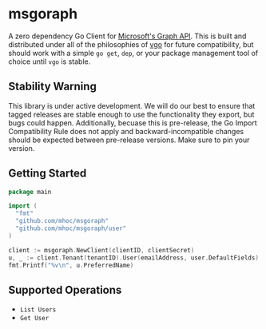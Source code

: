 # msgoraph

A zero dependency Go Client for [Microsoft's Graph API](https://developer.microsoft.com/en-us/graph/docs/concepts/overview). This is built and distributed under all of the philosophies of [vgo](https://research.swtch.com/vgo) for future compatibility, but should work with a simple `go get`, `dep`, or your package management tool of choice until `vgo` is stable. 

## Stability Warning

This library is under active development. We will do our best to ensure that tagged releases are stable enough to use the functionality they export, but bugs could happen. Additionally, becuase this is pre-release, the Go Import Compatibility Rule does not apply and backward-incompatible changes should be expected between pre-release versions. Make sure to pin your version. 

## Getting Started

```go
package main

import (
  "fmt"
  "github.com/mhoc/msgoraph"
  "github.com/mhoc/msgoraph/user"
)

client := msgoraph.NewClient(clientID, clientSecret)
u, _ := client.Tenant(tenantID).User(emailAddress, user.DefaultFields)
fmt.Printf("%v\n", u.PreferredName)
```

## Supported Operations

- `List Users`
- `Get User`
